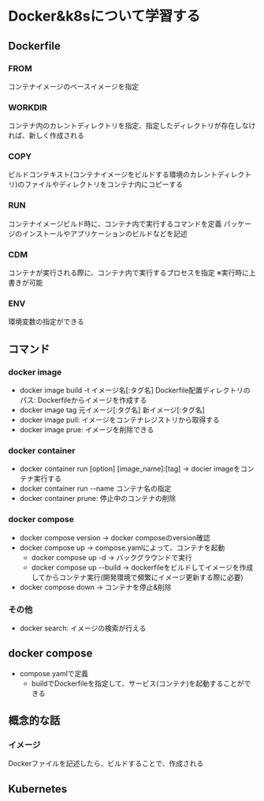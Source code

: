# Docker&k8sについて学習する

## Dockerfile

### FROM

コンテナイメージのベースイメージを指定

### WORKDIR

コンテナ内のカレントディレクトリを指定、指定したディレクトリが存在しなければ、新しく作成される

### COPY

ビルドコンテキスト(コンテナイメージをビルドする環境のカレントディレクトリ)のファイルやディレクトリをコンテナ内にコピーする

### RUN

コンテナイメージビルド時に、コンテナ内で実行するコマンドを定義
パッケージのインストールやアプリケーションのビルドなどを記述

### CDM

コンテナが実行される際に、コンテナ内で実行するプロセスを指定
※実行時に上書きが可能

### ENV

環境変数の指定ができる

## コマンド

### docker image

- docker image build -t イメージ名[:タグ名] Dockerfile配置ディレクトリのパス: Dockerfileからイメージを作成する
- docker image tag 元イメージ[:タグ名] 新イメージ[:タグ名]
- docker image pull: イメージをコンテナレジストリから取得する
- docker image prue: イメージを削除できる

### docker container

- docker container run [option] [image_name]:[tag] -> docier imageをコンテナ実行する
- docker container run --name コンテナ名の指定 
- docker container prune: 停止中のコンテナの削除

### docker compose

- docker compose version -> docker composeのversion確認
- docker compose up -> compose.yamlによって、コンテナを起動
  - docker compose up -d -> バックグラウンドで実行
  - docker compose up --build -> dockerfileをビルドしてイメージを作成してからコンテナ実行(開発環境で頻繁にイメージ更新する際に必要)
- docker compose down -> コンテナを停止&削除

### その他
- docker search: イメージの検索が行える

## docker compose

- compose.yamlで定義
  - buildでDockerfileを指定して、サービス(コンテナ)を起動することができる

## 概念的な話

### イメージ

Dockerファイルを記述したら、ビルドすることで、作成される

## Kubernetes